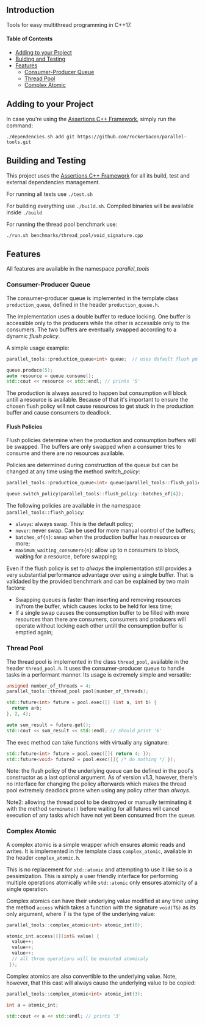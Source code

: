 ## Introduction

Tools for easy multithread programming in C++17.

#### Table of Contents
- [Adding to your Project](#adding-to-your-project)
- [Bulding and Testing](#building-and-testing)
- [Features](#features)
  - [Consumer-Producer Queue](#consumer-producer-queue)
  - [Thread Pool](#thread-pool)
  - [Complex Atomic](#complex-atomic)

## Adding to your Project

In case you're using the [Assertions C++ Framework](https://github.com/rockerbacon/assertions/wiki), simply run the command:

```
./dependencies.sh add git https://github.com/rockerbacon/parallel-tools.git
```

## Building and Testing

This project uses the [Assertions C++ Framework](https://github.com/rockerbacon/assertions/wiki) for all its build, test and external dependencies management.

For running all tests use ```./test.sh```

For building everything use ```./build.sh```. Compiled binaries will be available inside ```./build```

For running the thread pool benchmark use:
```
./run.sh benchmarks/thread_pool/void_signature.cpp
```

## Features

All features are available in the namespace _parallel\_tools_

### Consumer-Producer Queue

The consumer-producer queue is implemented in the template class `production_queue`, defined in the header `production_queue.h`.

The implementation uses a double buffer to reduce locking. One buffer is accessible only to the producers while the other is accessible only to the consumers. The two buffers are eventually swapped according to a dynamic _flush policy_.

A simple usage example:
```C++
parallel_tools::production_queue<int> queue;  // uses default flush policy "always"

queue.produce(5);
auto resource = queue.consume();
std::cout << resource << std::endl; // prints '5'
```

The production is always assured to happen but consumption will block untill a resource is available. Because of that it's important to ensure the chosen flush policy will not cause resources to get stuck in the production buffer and cause consumers to deadlock.

#### Flush Policies

Flush policies determine when the production and consumption buffers will be swapped. The buffers are only swapped when a consumer tries to consume and there are no resources available.

Policies are determined during construction of the queue but can be changed at any time using the method _switch\_policy_:

```C++
parallel_tools::production_queue<int> queue(parallel_tools::flush_policy::never);

queue.switch_policy(parallel_tools::flush_policy::batches_of{4});
```

The following policies are available in the namespace `parallel_tools::flush_policy`:

- `always`: always swap. This is the default policy;
- `never`: never swap. Can be used for more manual control of the buffers;
- `batches_of{n}`: swap when the production buffer has _n_ resources or more;
- `maximum_waiting_consumers{n}`: allow up to _n_ consumers to block, waiting for a resource, before swapping;

Even if the flush policy is set to _always_ the implementation still provides a very substantial performance advantage over using a single buffer. That is validaded by the provided benchmark and can be explained by two main factors:

- Swapping queues is faster than inserting and removing resources in/from the buffer, which causes locks to be held for less time;
- If a single swap causes the consumption buffer to be filled with more resources than there are consumers, consumers and producers will operate without locking each other untill the consumption buffer is emptied again;

### Thread Pool

The thread pool is implemented in the class `thread_pool`, available in the header `thread_pool.h`. It uses the consumer-producer queue to handle tasks in a performant manner. Its usage is extremely simple and versatile:

```C++
unsigned number_of_threads = 4;
parallel_tools::thread_pool pool(number_of_threads);

std::future<int> future = pool.exec([] (int a, int b) {
  return a+b;
}, 2, 4);

auto sum_result = future.get();
std::cout << sum_result << std::endl; // should print '6'
```

The exec method can take functions with virtually any signature:

```C++
std::future<int> future = pool.exec([]{ return 4; });
std::future<void> future2 = pool.exec([]{ /* do nothing */ });
```

Note: the flush policy of the underlying queue can be defined in the pool's constructor as a last optional argument. As of version v1.3, however, there's no interface for changing the policy afterwards which makes the thread pool extremely deadlock prone when using any policy other than _always_.

Note2: allowing the thread pool to be destroyed or manually terminating it with the method `terminate()` before waiting for all futures will cancel execution of any tasks which have not yet been consumed from the queue.

### Complex Atomic

A complex atomic is a simple wrapper which ensures atomic reads and writes. It is implemented in the template class `complex_atomic`, available in the header `complex_atomic.h`.

This is no replacement for `std::atomic` and attempting to use it like so is a pessimization. This is simply a user friendly interface for performing multiple operations atomically while `std::atomic` only ensures atomicity of a single operation.

Complex atomics can have their underlying value modified at any time using the method `access` which takes a function with the signature `void(T&)` as its only argument, where _T_ is the type of the underlying value:

```C++
parallel_tools::complex_atomic<int> atomic_int(0);

atomic_int.access([](int& value) {
  value++;
  value++;
  value++;
  // all three operations will be executed atomicaly
 });
 ```
 
Complex atomics are also convertible to the underlying value. Note, however, that this cast will always cause the underlying value to be copied:

```C++
parallel_tools::complex_atomic<int> atomic_int(3);

int a = atomic_int;

std::cout << a << std::endl; // prints '3'
```
